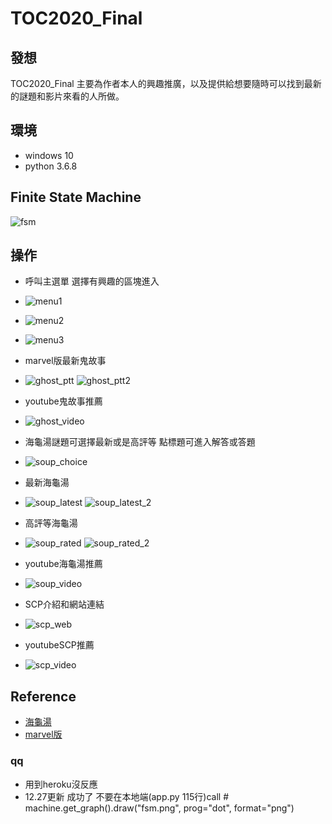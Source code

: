 # TOC2020_Final
## 發想
TOC2020_Final 主要為作者本人的興趣推廣，以及提供給想要隨時可以找到最新的謎題和影片來看的人所做。

## 環境
* windows 10
* python 3.6.8

## Finite State Machine
![fsm](./img/fsm_v2.png)

## 操作
* 呼叫主選單 選擇有興趣的區塊進入
* ![menu1](./img/main1.jpg)
* ![menu2](./img/main2.jpg)
* ![menu3](./img/main3.jpg)



* marvel版最新鬼故事
* ![ghost_ptt](./img/ghost_ptt.jpg)
![ghost_ptt2](./img/ghost_ptt_2.jpg)
* youtube鬼故事推薦
* ![ghost_video](./img/ghost_video.jpg)


* 海龜湯謎題可選擇最新或是高評等 點標題可進入解答或答題
* ![soup_choice](./img/soup_choice.jpg)
* 最新海龜湯
* ![soup_latest](./img/soup_latest.jpg)
![soup_latest_2](./img/soup_latest_2.jpg)
* 高評等海龜湯
* ![soup_rated](./img/soup_rated.jpg)
![soup_rated_2](./img/soup_rated_2.jpg)
* youtube海龜湯推薦
* ![soup_video](./img/soup_video.jpg)


* SCP介紹和網站連結
* ![scp_web](./img/scp_web.jpg)
* youtubeSCP推薦
* ![scp_video](./img/scp_video.jpg)

## Reference
* [海龜湯](http://gameschool.cc/turtlesoup/all/?o=date) 
* [marvel版](https://www.ptt.cc/bbs/marvel/index.html)


### qq
* 用到heroku沒反應
* 12.27更新 成功了 不要在本地端(app.py 115行)call # machine.get_graph().draw("fsm.png", prog="dot", format="png") 
